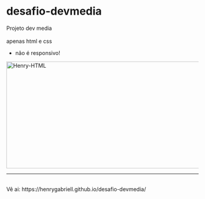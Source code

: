 # desafio-devmedia
 
Projeto dev media 
<br>
<br>
apenas html e css
<br>
* não é responsivo!
<img align="center" alt="Henry-HTML" height="280" width="530" src="https://user-images.githubusercontent.com/96191361/175797830-1ccbcde5-2f86-41f3-a3d8-122128aa6aa6.png">
<hr>
<br>
Vê ai: https://henrygabriell.github.io/desafio-devmedia/
